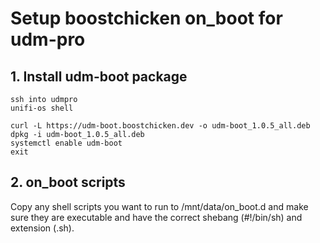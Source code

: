 # Setup boostchicken on_boot for udm-pro

## 1. Install udm-boot package
```
ssh into udmpro
unifi-os shell

curl -L https://udm-boot.boostchicken.dev -o udm-boot_1.0.5_all.deb
dpkg -i udm-boot_1.0.5_all.deb
systemctl enable udm-boot
exit
```

## 2. on_boot scripts

Copy any shell scripts you want to run to /mnt/data/on_boot.d and make sure they are executable and have the correct shebang (#!/bin/sh) and extension (.sh).



